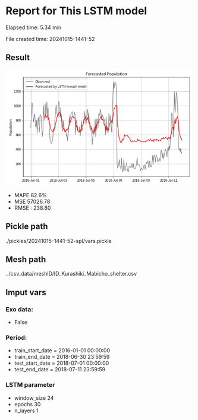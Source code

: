 
# Report for This LSTM model 
Elapsed time: 5.34 min

File created time: 20241015-1441-52

## Result 
<img src="20241015-1441-52.png" width='600'/>

- MAPE	82.6%
- MSE 	57026.78
- RMSE : 238.80

## Pickle path
./pickles/20241015-1441-52-spl/vars.pickle

## Mesh path
../csv_data/meshID/ID_Kurashiki_Mabicho_shelter.csv

## Imput vars

### Exo data:
- False

### Period:
- train_start_date    = 2016-01-01 00:00:00
- train_end_date      = 2018-06-30 23:59:59
- test_start_date     = 2018-07-01 00:00:00  
- test_end_date       = 2018-07-11 23:59:59

### LSTM parameter
- window_size	24
- epochs	30
- n_layers	1


